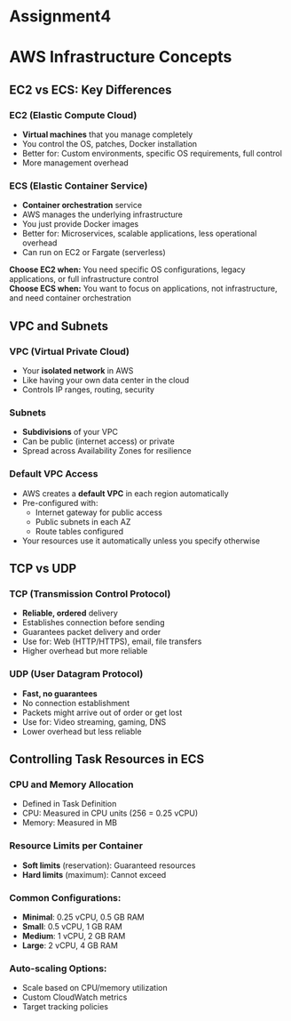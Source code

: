 # Assignment4

# AWS Infrastructure Concepts

## EC2 vs ECS: Key Differences

### EC2 (Elastic Compute Cloud)
- **Virtual machines** that you manage completely
- You control the OS, patches, Docker installation
- Better for: Custom environments, specific OS requirements, full control
- More management overhead

### ECS (Elastic Container Service)
- **Container orchestration** service
- AWS manages the underlying infrastructure
- You just provide Docker images
- Better for: Microservices, scalable applications, less operational overhead
- Can run on EC2 or Fargate (serverless)

**Choose EC2 when:** You need specific OS configurations, legacy applications, or full infrastructure control  
**Choose ECS when:** You want to focus on applications, not infrastructure, and need container orchestration

## VPC and Subnets

### VPC (Virtual Private Cloud)
- Your **isolated network** in AWS
- Like having your own data center in the cloud
- Controls IP ranges, routing, security

### Subnets
- **Subdivisions** of your VPC
- Can be public (internet access) or private
- Spread across Availability Zones for resilience

### Default VPC Access
- AWS creates a **default VPC** in each region automatically
- Pre-configured with:
  - Internet gateway for public access
  - Public subnets in each AZ
  - Route tables configured
- Your resources use it automatically unless you specify otherwise

## TCP vs UDP

### TCP (Transmission Control Protocol)
- **Reliable, ordered** delivery
- Establishes connection before sending
- Guarantees packet delivery and order
- Use for: Web (HTTP/HTTPS), email, file transfers
- Higher overhead but more reliable

### UDP (User Datagram Protocol)
- **Fast, no guarantees**
- No connection establishment
- Packets might arrive out of order or get lost
- Use for: Video streaming, gaming, DNS
- Lower overhead but less reliable

## Controlling Task Resources in ECS

### CPU and Memory Allocation
- Defined in Task Definition
- CPU: Measured in CPU units (256 = 0.25 vCPU)
- Memory: Measured in MB

### Resource Limits per Container
- **Soft limits** (reservation): Guaranteed resources
- **Hard limits** (maximum): Cannot exceed

### Common Configurations:
- **Minimal**: 0.25 vCPU, 0.5 GB RAM
- **Small**: 0.5 vCPU, 1 GB RAM  
- **Medium**: 1 vCPU, 2 GB RAM
- **Large**: 2 vCPU, 4 GB RAM

### Auto-scaling Options:
- Scale based on CPU/memory utilization
- Custom CloudWatch metrics
- Target tracking policies
